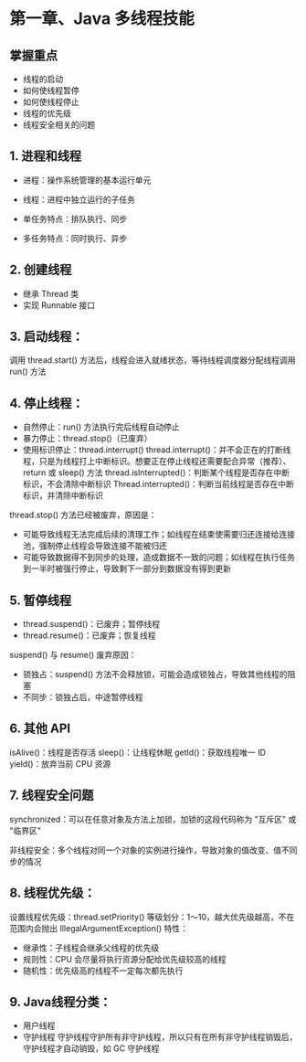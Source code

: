 # 第一章、Java 多线程技能
## 掌握重点
- 线程的启动
- 如何使线程暂停
- 如何使线程停止
- 线程的优先级
- 线程安全相关的问题

## 1. 进程和线程
- 进程：操作系统管理的基本运行单元
- 线程：进程中独立运行的子任务

- 单任务特点：排队执行、同步
- 多任务特点：同时执行、异步

## 2. 创建线程
- 继承 Thread 类
- 实现 Runnable 接口

## 3. 启动线程：
调用 thread.start() 方法后，线程会进入就绪状态，等待线程调度器分配线程调用 run() 方法

## 4. 停止线程：
- 自然停止：run() 方法执行完后线程自动停止
- 暴力停止：thread.stop()（已废弃）
- 使用标识停止：thread.interrupt()
    thread.interrupt()：并不会正在的打断线程，只是为线程打上中断标识。想要正在停止线程还需要配合异常（推荐）、return 或 sleep() 方法
    thread.isInterrupted()：判断某个线程是否存在中断标识，不会清除中断标识
    Thread.interrupted()：判断当前线程是否存在中断标识，并清除中断标识

thread.stop() 方法已经被废弃，原因是：
- 可能导致线程无法完成后续的清理工作；如线程在结束使需要归还连接给连接池，强制停止线程会导致连接不能被归还
- 可能导致数据得不到同步的处理，造成数据不一致的问题；如线程在执行任务到一半时被强行停止，导致剩下一部分到数据没有得到更新

## 5. 暂停线程
- thread.suspend()：已废弃；暂停线程
- thread.resume()：已废弃；恢复线程

suspend() 与 resume() 废弃原因：
- 锁独占：suspend() 方法不会释放锁，可能会造成锁独占，导致其他线程的阻塞
- 不同步：锁独占后，中途暂停线程

## 6. 其他 API
isAlive()：线程是否存活
sleep()：让线程休眠
getId()：获取线程唯一 ID
yield()：放弃当前 CPU 资源

## 7. 线程安全问题
synchronized：可以在任意对象及方法上加锁，加锁的这段代码称为 "互斥区" 或 "临界区"

非线程安全：多个线程对同一个对象的实例进行操作，导致对象的值改变、值不同步的情况

## 8. 线程优先级：
设置线程优先级：thread.setPriority()
等级划分：1～10，越大优先级越高，不在范围内会抛出 IllegalArgumentException()
特性：
- 继承性：子线程会继承父线程的优先级
- 规则性：CPU 会尽量将执行资源分配给优先级较高的线程
- 随机性：优先级高的线程不一定每次都先执行

## 9. Java线程分类：
- 用户线程
- 守护线程
守护线程守护所有非守护线程，所以只有在所有非守护线程销毁后，守护线程才自动销毁，如 GC 守护线程